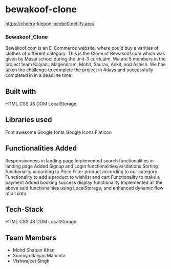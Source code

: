 
# bewakoof-clone

https://cheery-klepon-becbe0.netlify.app/

### Bewakoof_Clone

Bewakoof.com is an E-Commerce website, where  could buy a varities of clothes of different category. This is the Clone of Bewakoof.com which was given by Masai school during the unit-3 curriculm. We are 5 members in the project team Kalyani, Magendram, Mohit, Saurav, Ankit, and Ashish. We hae taken the challenge to complete the project in 4days and successfully completed in in a deadline time..

## Built with
HTML
CSS
JS DOM
LocalStorage

## Libraries used
Font awesome
Google fonts
Google Icons
Flaticon

## Functionalities Added
Responsiveness in landing page
Implemented search functionalities in landing page
Added Signup and Login functionalities/validations
Sorting functionality according to Price
Filter product according to our category
Functionality to add a product to wishlist and cart
Functionality to make a payment
Added booking success display functionality
Implemented all the above said functionalities using LocalStorage, and enhanced dynamic flow of all data

## Tech-Stack
HTML
CSS
JS DOM
LocalStorage

## Team Members
<ul>
  <li>Mohd Shaban Khan</li>
  <li>Soumya Ranjan Mahunta</li>
  <li>Vishwajeet Singh</li>
</ul>
